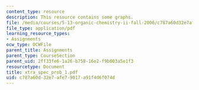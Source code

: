 ```yaml
---
content_type: resource
description: This resource contains some graphs.
file: /media/courses/5-13-organic-chemistry-ii-fall-2006/c787a60d32e7afe79017a91f4d6f074d_xtra_spec_prob_1.pdf
file_type: application/pdf
learning_resource_types:
- Assignments
ocw_type: OCWFile
parent_title: Assignments
parent_type: CourseSection
parent_uid: 2ff33fe6-1a26-b758-16e2-f9b003a5e1f3
resourcetype: Document
title: xtra_spec_prob_1.pdf
uid: c787a60d-32e7-afe7-9017-a91f4d6f074d
---
```

